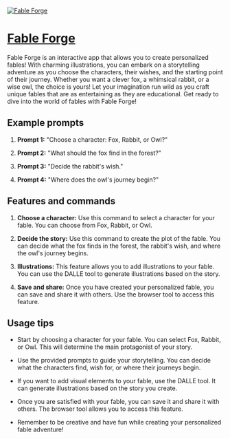 [![Fable Forge](https://files.oaiusercontent.com/file-uQtRvNlGHycGvDK6a6QpMLaY?se=2123-10-17T18%3A27%3A20Z&sp=r&sv=2021-08-06&sr=b&rscc=max-age%3D31536000%2C%20immutable&rscd=attachment%3B%20filename%3D528031ef-4b12-4ac7-99f2-508995026b5e.png&sig=ogZiIpTF4i4rXXSglcUZb5lYlIARaDpXTaTZar7mxB0%3D)](https://chat.openai.com/g/g-mBqCBRe17-fable-forge)

# [Fable Forge](https://chat.openai.com/g/g-mBqCBRe17-fable-forge)

Fable Forge is an interactive app that allows you to create personalized fables! With charming illustrations, you can embark on a storytelling adventure as you choose the characters, their wishes, and the starting point of their journey. Whether you want a clever fox, a whimsical rabbit, or a wise owl, the choice is yours! Let your imagination run wild as you craft unique fables that are as entertaining as they are educational. Get ready to dive into the world of fables with Fable Forge!

## Example prompts

1. **Prompt 1:** "Choose a character: Fox, Rabbit, or Owl?"

2. **Prompt 2:** "What should the fox find in the forest?"

3. **Prompt 3:** "Decide the rabbit's wish."

4. **Prompt 4:** "Where does the owl's journey begin?"

## Features and commands

1. **Choose a character:** Use this command to select a character for your fable. You can choose from Fox, Rabbit, or Owl.

2. **Decide the story:** Use this command to create the plot of the fable. You can decide what the fox finds in the forest, the rabbit's wish, and where the owl's journey begins.

3. **Illustrations:** This feature allows you to add illustrations to your fable. You can use the DALLE tool to generate illustrations based on the story.

4. **Save and share:** Once you have created your personalized fable, you can save and share it with others. Use the browser tool to access this feature.

## Usage tips

- Start by choosing a character for your fable. You can select Fox, Rabbit, or Owl. This will determine the main protagonist of your story.

- Use the provided prompts to guide your storytelling. You can decide what the characters find, wish for, or where their journeys begin.

- If you want to add visual elements to your fable, use the DALLE tool. It can generate illustrations based on the story you create.

- Once you are satisfied with your fable, you can save it and share it with others. The browser tool allows you to access this feature.

- Remember to be creative and have fun while creating your personalized fable adventure!